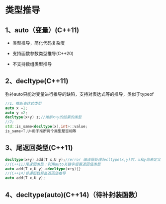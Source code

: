 # 类型推导

## 1、auto（变量）(C++11)

- 类型推导，简化代码复杂度

- 支持函数参数类型推导(C++20)

- 不支持数组类型推导

## 2、decltype(C++11)

弥补auto只能对变量进行推导的缺陷，支持对表达式等的推导，类似于typeof

```cpp
//1、推断表达式类型
auto x =1;
auto y =2;
decltype(x+y) z;//推断x+y的结果的类型
//2;
std::is_same<decltype(x),int>::value;
is_same<T,U>用于推断两个类型是否相等
```

## 3、尾返回类型(C++11)

```cpp
decltype(x+y) add(T x,U y);//error 编译器处理decltype(x,y)时，x和y尚未定义
//(C++11)尾返回类型：利用auto关键字后置返回值类型
auto add(T x,U y)->decltype(x+y){}
//(C++14)普通函数具备返回值推导
auto add(T x,U y);
```

## 4、decltype(auto)(C++14)（待补封装函数）






